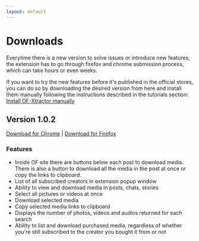 ```yaml
---
layout: default
---
```


# Downloads

Everytime there is a new version to solve issues or introduce new features, the extension has to go through firefox and chrome submission process, which can take hours or even weeks.

If you want to try the new features before it's published in the official stores, you can do so by downloading the desired version from here and install them manually following the instructions described in the tutorials section: [Install OF-Xtractor manually](/tutorial#install)

## Version 1.0.2

[Download for Chrome](/downloads/V1.0.2/of-xtractor-chrome.zip)  |  [Download for Firefox](/downloads/V1.0.2/of-xtractor-firefox.zip)

### Features

* Inside OF site there are buttons below each post to download media. There is also a button to download all the media in the post at once or copy the links to clipboard.
* List of all subscribed creators in extension popup window
* Ability to view and download media in posts, chats, stories
* Select all pictures or videos at once
* Download selected media
* Copy selected media links to clipboard
* Displays the number of photos, videos and audios returned for each search
* Ability to list and download purchased media, regardless of whether you're still subscribed to the creator you bought it from or not
